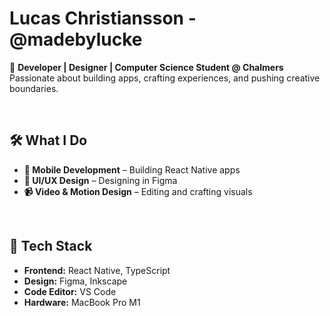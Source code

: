 # Lucas Christiansson - @madebylucke 

🚀 **Developer | Designer | Computer Science Student @ Chalmers**  
Passionate about building apps, crafting experiences, and pushing creative boundaries.  

<br>

## 🛠 What I Do  
- **📱 Mobile Development** – Building React Native apps  
- **🎨 UI/UX Design** – Designing in Figma  
- **📹 Video & Motion Design** – Editing and crafting visuals  

<br>

## 🔧 Tech Stack  
- **Frontend:** React Native, TypeScript  
- **Design:** Figma, Inkscape  
- **Code Editor:** VS Code  
- **Hardware:** MacBook Pro M1  
